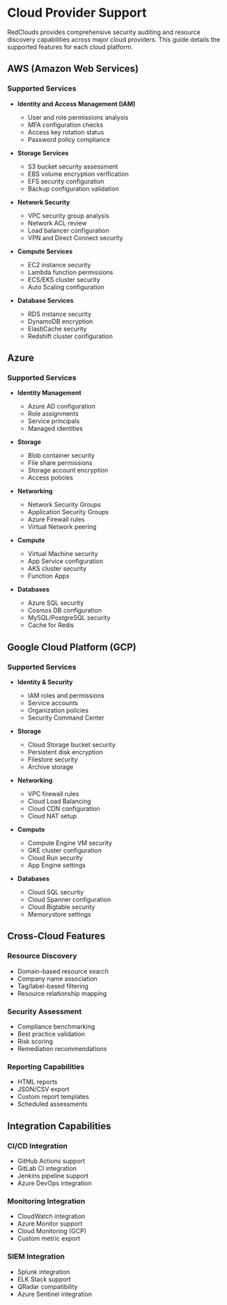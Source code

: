 # Cloud Provider Support

RedClouds provides comprehensive security auditing and resource discovery capabilities across major cloud providers. This guide details the supported features for each cloud platform.

## AWS (Amazon Web Services)

### Supported Services
- **Identity and Access Management (IAM)**
  - User and role permissions analysis
  - MFA configuration checks
  - Access key rotation status
  - Password policy compliance

- **Storage Services**
  - S3 bucket security assessment
  - EBS volume encryption verification
  - EFS security configuration
  - Backup configuration validation

- **Network Security**
  - VPC security group analysis
  - Network ACL review
  - Load balancer configuration
  - VPN and Direct Connect security

- **Compute Services**
  - EC2 instance security
  - Lambda function permissions
  - ECS/EKS cluster security
  - Auto Scaling configuration

- **Database Services**
  - RDS instance security
  - DynamoDB encryption
  - ElastiCache security
  - Redshift cluster configuration

## Azure

### Supported Services
- **Identity Management**
  - Azure AD configuration
  - Role assignments
  - Service principals
  - Managed identities

- **Storage**
  - Blob container security
  - File share permissions
  - Storage account encryption
  - Access policies

- **Networking**
  - Network Security Groups
  - Application Security Groups
  - Azure Firewall rules
  - Virtual Network peering

- **Compute**
  - Virtual Machine security
  - App Service configuration
  - AKS cluster security
  - Function Apps

- **Databases**
  - Azure SQL security
  - Cosmos DB configuration
  - MySQL/PostgreSQL security
  - Cache for Redis

## Google Cloud Platform (GCP)

### Supported Services
- **Identity & Security**
  - IAM roles and permissions
  - Service accounts
  - Organization policies
  - Security Command Center

- **Storage**
  - Cloud Storage bucket security
  - Persistent disk encryption
  - Filestore security
  - Archive storage

- **Networking**
  - VPC firewall rules
  - Cloud Load Balancing
  - Cloud CDN configuration
  - Cloud NAT setup

- **Compute**
  - Compute Engine VM security
  - GKE cluster configuration
  - Cloud Run security
  - App Engine settings

- **Databases**
  - Cloud SQL security
  - Cloud Spanner configuration
  - Cloud Bigtable security
  - Memorystore settings

## Cross-Cloud Features

### Resource Discovery
- Domain-based resource search
- Company name association
- Tag/label-based filtering
- Resource relationship mapping

### Security Assessment
- Compliance benchmarking
- Best practice validation
- Risk scoring
- Remediation recommendations

### Reporting Capabilities
- HTML reports
- JSON/CSV export
- Custom report templates
- Scheduled assessments

## Integration Capabilities

### CI/CD Integration
- GitHub Actions support
- GitLab CI integration
- Jenkins pipeline support
- Azure DevOps integration

### Monitoring Integration
- CloudWatch integration
- Azure Monitor support
- Cloud Monitoring (GCP)
- Custom metric export

### SIEM Integration
- Splunk integration
- ELK Stack support
- QRadar compatibility
- Azure Sentinel integration 